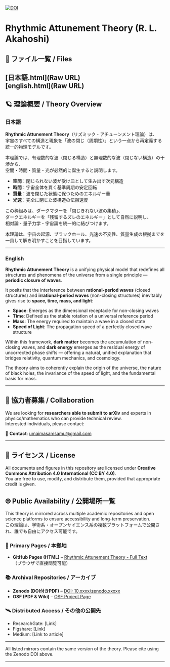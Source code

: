 [![DOI](https://zenodo.org/badge/DOI/10.5281/zenodo.16785216.svg)](https://doi.org/10.5281/zenodo.16785216)
# Rhythmic Attunement Theory (R. L. Akahoshi)

## 📄 ファイル一覧 / Files  
[日本語.html](Raw URL)  
[english.html](Raw URL)
---

## 🪐 理論概要 / Theory Overview

### 日本語
**Rhythmic Attunement Theory**（リズミック・アチューンメント理論）は、  
宇宙のすべての構造と現象を「波の閉じ（周期性）」という一点から再定義する統一的物理モデルです。  

本理論では、有理数的な波（閉じる構造）と無理数的な波（閉じない構造）の干渉から、  
空間・時間・質量・光が必然的に誕生すると説明します。  

- **空間**：閉じられない波が受け皿として生み出す次元構造  
- **時間**：宇宙全体を貫く基準周期の安定回転  
- **質量**：波を閉じた状態に保つためのエネルギー量  
- **光速**：完全に閉じた波構造の伝搬速度  

この枠組みは、ダークマターを「閉じきれない波の集積」、  
ダークエネルギーを「残留するズレのエネルギー」として自然に説明し、  
相対論・量子力学・宇宙論を統一的に結びつけます。  

本理論は、宇宙の起源、ブラックホール、光速の不変性、質量生成の根拠までを一貫して解き明かすことを目指しています。

---

### English
**Rhythmic Attunement Theory** is a unifying physical model that redefines all structures and phenomena of the universe from a single principle — **periodic closure of waves**.  

It posits that the interference between **rational-period waves** (closed structures) and **irrational-period waves** (non-closing structures) inevitably gives rise to **space, time, mass, and light**:

- **Space**: Emerges as the dimensional receptacle for non-closing waves  
- **Time**: Defined as the stable rotation of a universal reference period  
- **Mass**: The energy required to maintain a wave in a closed state  
- **Speed of Light**: The propagation speed of a perfectly closed wave structure  

Within this framework, **dark matter** becomes the accumulation of non-closing waves, and **dark energy** emerges as the residual energy of uncorrected phase shifts — offering a natural, unified explanation that bridges relativity, quantum mechanics, and cosmology.  

The theory aims to coherently explain the origin of the universe, the nature of black holes, the invariance of the speed of light, and the fundamental basis for mass.

---

## 📢 協力者募集 / Collaboration
We are looking for **researchers able to submit to arXiv** and experts in physics/mathematics who can provide technical review.  
Interested individuals, please contact:

📩 **Contact**: umaimasamsamu@gmail.com

---

## 📜 ライセンス / License
All documents and figures in this repository are licensed under **Creative Commons Attribution 4.0 International (CC BY 4.0)**.  
You are free to use, modify, and distribute them, provided that appropriate credit is given.

## 🌐 Public Availability / 公開場所一覧

This theory is mirrored across multiple academic repositories and open science platforms to ensure accessibility and long-term preservation.  
この理論は、学術系・オープンサイエンス系の複数プラットフォームで公開され、誰でも自由にアクセス可能です。  

### 📄 Primary Pages / 本拠地
- **GitHub Pages (HTML)** – [Rhythmic Attunement Theory - Full Text](https://ryukulogos.github.io/Rhythmic-Attunement-Theory-universe-/)  
  （ブラウザで直接閲覧可能）

### 📚 Archival Repositories / アーカイブ
- **Zenodo (DOI付きPDF)** – [DOI: 10.xxxx/zenodo.xxxxx](https://zenodo.org/records/16785216)  
- **OSF (PDF & Wiki)** – [OSF Project Page](https://osf.io/tjuvy/wiki/home/)  

### 🛰 Distributed Access / その他の公開先
- ResearchGate: [Link]  
- Figshare: [Link]  
- Medium: [Link to article]  

---

All listed mirrors contain the same version of the theory. Please cite using the Zenodo DOI above.

---

